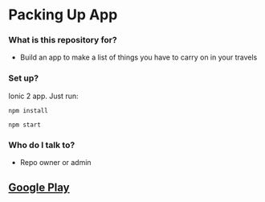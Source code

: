 # Packing Up App #

### What is this repository for? ###

* Build an app to make a list of things you have to carry on in your travels

### Set up? ###

Ionic 2 app. Just run:

`npm install`

`npm start`

### Who do I talk to? ###

* Repo owner or admin

## [Google Play](https://play.google.com/store/apps/details?id=packingup.core.activities) ##
